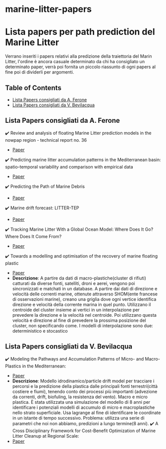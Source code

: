 # marine-litter-papers
# Lista papers per path prediction del Marine Litter

Verrano inseriti i papers relativi alla predizione della traiettoria del Marin Litter, l'ordine è ancora casuale determinato da chi ha consigliato un determinato
paper, verrà poi fornita un piccolo riassunto di ogni papers al fine poi di dividerli per argomenti.

## Table of Contents
- [Lista Papers consigliati da A. Ferone](#Lista-Papers-consigliati-da-A.-Ferone)
- [Lista Papers consigliati da V. Bevilacqua](#Lista-Papers-consigliati-da-V.-Bevilacqua)

## Lista Papers consigliati da A. Ferone

:heavy_check_mark: Review and analysis of floating Marine Litter prediction models in the nowpap region - technical report no. 36 
- [Paper](https://wedocs.unep.org/handle/20.500.11822/26237)

:heavy_check_mark: Predicting marine litter accumulation patterns in the Mediterranean basin: spatio-temporal variability and comparison with empirical data 
- [Paper](https://indicit-europa.eu/cms/wp-content/uploads/2021/03/Mansui-et-al_-2020.pdf)

:heavy_check_mark: Predicting the Path of Marine Debris 
- [Paper](https://www.akcoastalstudies.org/data/Curriculum-2020_out_of_school/Predicting_the_Path_of_Marine_Debris.pdf)

:heavy_check_mark: Marine drift forecast: LITTER-TEP 
- [Paper](https://marine.copernicus.eu/services/use-cases/marine-drift-forecast-litter-tep)

:heavy_check_mark: Tracking Marine Litter With a Global Ocean Model: Where Does It Go? Where Does It Come From?
- [Paper](https://www.frontiersin.org/articles/10.3389/fmars.2021.667591/full)

:heavy_check_mark: Towards a modelling and optimisation of the recovery of marine floating plastic
- [Paper](https://hal.archives-ouvertes.fr/hal-03365821/document)
- **Descrizione**: A partire da dati di macro-plastiche(cluster di rifiuti) catturati da diverse fonti, satelliti, droni e aerei, vengono poi sincronizzati e matchati in un database. A partire dai dati di direzione e velocità delle correnti marine, ottenute attraverso SHOM(ente francese di osservazioni marine), creano una griglia dove ogni vertice identifica direzione e velocità della corrente marina in quel punto. Utilizzano il centroide del cluster insieme ai vertici in un interpolazione per prevedere la direzione e la velocità nel centroide. Poi utilizzano questa velocità e direzione al fine di prevedere la prossima posizione del cluster, non specificando come. I modelli di interpolazione sono due: deterministico e stocastico

## Lista Papers consigliati da V. Bevilacqua
:heavy_check_mark: Modeling the Pathways and Accumulation Patterns of Micro- and Macro-Plastics in the Mediterranean:
- [Paper](https://www.frontiersin.org/articles/10.3389/fmars.2021.743117/full)
- **Descrizione**: Modello idrodinamico/particle drift model per tracciare i percorsi e la predizione della plastica dalle principali fonti terrestri(città costiere e fiumi), tenendo conto dei processi più importanti (advezione da correnti, drift, biofuling, la resistenza del vento). Macro e micro plastica. È stata utilizzata una simulazione del modello di 8 anni per identificare i potenziali modelli di accumulo di micro e macroplastiche nello strato superficiale. Usa lagrange al fine di identificare le coordinate in un istante di tempo successivo. Problema: utilizza una serie di parametri che noi non abbiamo, predizioni a lungo termine(8 anni).
:heavy_check_mark: A Cross Disciplinary Framework for Cost-Benefit Optimization of Marine Litter Cleanup at Regional Scale:
- [Paper](https://www.frontiersin.org/articles/10.3389/fmars.2021.744208/full)
